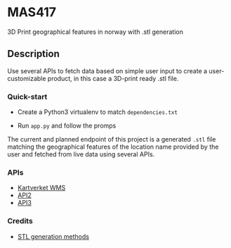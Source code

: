 # MAS417
3D Print geographical features in norway with .stl generation

## Description
Use several APIs to fetch data based on simple user input to create a user-customizable product, in this case a 3D-print ready .stl file.

### Quick-start
- Create a Python3 virtualenv to match `dependencies.txt`

- Run `app.py` and follow the promps

The current and planned endpoint of this project is a generated `.stl` file matching the geographical features of the location name provided by the user and fetched from live data using several APIs.

### APIs
- [Kartverket WMS](https://wms.geonorge.no/skwms1/wms.hoyde-dom?)
- [API2]()
- [API3]()

### Credits
- [STL generation methods](https://github.com/RobertABT/heightmap/tree/master/showstl)

### 